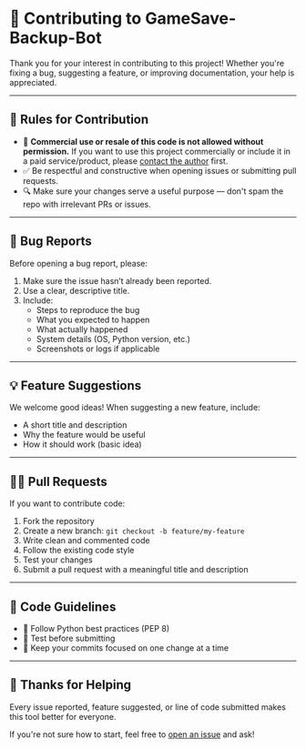 # 🤝 Contributing to GameSave-Backup-Bot

Thank you for your interest in contributing to this project! Whether you're fixing a bug, suggesting a feature, or improving documentation, your help is appreciated.

---

## 📌 Rules for Contribution

- 🚫 **Commercial use or resale of this code is not allowed without permission.**
  If you want to use this project commercially or include it in a paid service/product, please [contact the author](https://github.com/AndreiBri) first.
- ✅ Be respectful and constructive when opening issues or submitting pull requests.
- 🔍 Make sure your changes serve a useful purpose — don't spam the repo with irrelevant PRs or issues.

---

## 🐛 Bug Reports

Before opening a bug report, please:

1. Make sure the issue hasn’t already been reported.
2. Use a clear, descriptive title.
3. Include:
   - Steps to reproduce the bug
   - What you expected to happen
   - What actually happened
   - System details (OS, Python version, etc.)
   - Screenshots or logs if applicable

---

## 💡 Feature Suggestions

We welcome good ideas! When suggesting a new feature, include:

- A short title and description
- Why the feature would be useful
- How it should work (basic idea)

---

## 🧑‍💻 Pull Requests

If you want to contribute code:

1. Fork the repository
2. Create a new branch: `git checkout -b feature/my-feature`
3. Write clean and commented code
4. Follow the existing code style
5. Test your changes
6. Submit a pull request with a meaningful title and description

---

## 🧹 Code Guidelines

- 🐍 Follow Python best practices (PEP 8)
- 🧪 Test before submitting
- 📁 Keep your commits focused on one change at a time

---

## 🙌 Thanks for Helping

Every issue reported, feature suggested, or line of code submitted makes this tool better for everyone.

If you're not sure how to start, feel free to [open an issue](https://github.com/AndreiBri/GameSave-Backup-Bot/issues) and ask!

